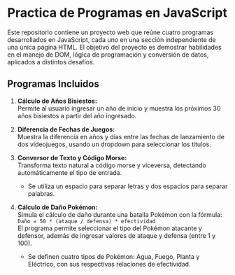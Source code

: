 # Practica de Programas en JavaScript

Este repositorio contiene un proyecto web que reúne cuatro programas desarrollados en JavaScript, cada uno en una sección independiente de una única página HTML. El objetivo del proyecto es demostrar habilidades en el manejo de DOM, lógica de programación y conversión de datos, aplicados a distintos desafíos.

## Programas Incluidos

1. **Cálculo de Años Bisiestos:**  
   Permite al usuario ingresar un año de inicio y muestra los próximos 30 años bisiestos a partir del año ingresado.

2. **Diferencia de Fechas de Juegos:**  
   Muestra la diferencia en años y días entre las fechas de lanzamiento de dos videojuegos, usando un dropdown para seleccionar los títulos.

3. **Conversor de Texto y Código Morse:**  
   Transforma texto natural a código morse y viceversa, detectando automáticamente el tipo de entrada.  
   - Se utiliza un espacio para separar letras y dos espacios para separar palabras.

4. **Cálculo de Daño Pokémon:**  
   Simula el cálculo de daño durante una batalla Pokémon con la fórmula:  
   `Daño = 50 * (ataque / defensa) * efectividad`  
   El programa permite seleccionar el tipo del Pokémon atacante y defensor, además de ingresar valores de ataque y defensa (entre 1 y 100).  
   - Se definen cuatro tipos de Pokémon: Agua, Fuego, Planta y Eléctrico, con sus respectivas relaciones de efectividad.
